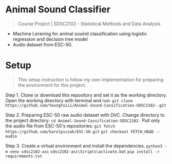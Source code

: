 # Animal Sound Classifier
> Course Project | SDSC2102 - Statistical Methods and Data Analysis
- Machine Leraning for animal souind classification using logistic regression and decision tree model
- Audio dataset from ESC-50.

# Setup

> This setup instruction is follow my own implementation for preparing the environment for this project.

Step 1. Clone or download this repository and set it as the working directory.
Open the working directory with terminal and run: `git clone https://github.com/YeungYuiii/Animal-Sound-Cassification-SDSC2102-.git`

Step 2. Preparing ESC-50 raw audio dataset with DVC.
Change directory to the project directory: `cd Animal-Sound-Cassification-SDSC2102-`
Pull only the audio file from ESC-50's repositories: 
`git fetch https://github.com/karolpiczak/ESC-50.git`
`git checkout FETCH_HEAD -- audio`

Step 3. Create a virtual environment and install the dependencies.
`python3 -m venv sdsc2102-asc`
`sdsc2102-asc\Scripts\activate.bat`
`pip install -r requirements.txt`

